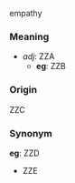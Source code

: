 empathy
### Meaning
+ _adj_: ZZA
	+ __eg__: ZZB

### Origin

ZZC

### Synonym

__eg__: ZZD

+ ZZE



